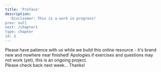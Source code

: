 ```yaml
---
title: 'Preface'
description:
  'Disclaimer: This is a work in progress!
prev: null
next: /chapter1
type: chapter
id: 1
---
```

<exercise id="1" title="Disclaimer">

Please have patience with us while we build this online resource - it's brand new and nowhere near finished!
Apologies if exercises and questions may not work (yet), this is an ongoing project.   
Please check back next week... Thanks!
